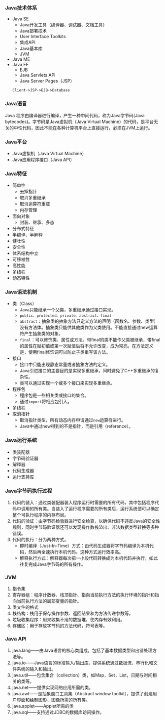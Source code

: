 ### Java技术体系

- Java SE
	- Java开发工具（编译器、调试器、文档工具）
	- Java部署技术
	- User Interface Toolkits
	- 集成API
	- Java基本库
	- JVM 
- Java ME
- Java EE
	- EJB
	- Java Servlets API
	- Java Server Pages（JSP）
	```sequence
	Client->JSP->EJB->Database
	```

### Java语言
Java 程序由编译器进行编译，产生一种中间代码，称为Java字节码(Java bytecodes)。字节码是Java虚拟机（Java Virtual Machine）的代码，是平台无关的中性代码，因此不能在各种计算机平台上直接运行，必须在JVM上运行。
### Java平台
- Java虚拟机（Java Virtual Machine）
- Java应用程序接口（Java API）
### Java特征
- 简单性
	- 去掉指针
	- 取消多重继承
	- 取消运算符重载
	- 内存管理
- 面向对象
	- 封装、继承、多态
- 分布式特征
- 半编译、半解释
- 健壮性
- 安全性
- 体系结构中立
- 可移植性
- 高性能
- 多线程
- 动态特性

### Java语法机制
- 类（Class）
	- Java只能继承一个父类，多重继承通过接口实现。
	- `public、protected、private、abstract、final`
	- `abstract`：抽象类的抽象方法只定义方法的声明（函数名、参数、类型）没有方法体。抽象类只能供其他类作为父类使用。不能直接通过new运算符产生抽象类的对象。
	- `final`：可以修饰类、属性或方法。带final的类不能作父类被继承，带final的属性在赋初值或第一次赋值后将不允许改变，成为常亮。在方法定义是，使用final修饰词可以防止子类重写该方法。
- 接口
	- 接口中只能出现静态常量或者抽象方法的定义。
	- Java引进接口的主要目的是实现多重继承，同时避免了C++多重继承的复杂性。
	- 类可以通过实现一个或多个接口来实现多重继承。
- 程序包
	- 程序包是一些相关类或接口的集合。
	- 通过`import`将相应包引入。
- 多线程
- 取消指针
	- 取消指针类型，所有动态内存申请通过`new`运算符进行。
	- Java中通过new得到的不是指针，而是引用（reference）。

### Java运行系统
- 类装配器
- 字节码验证器
- 解释器
- 代码生成器
- 运行支持库

### Java字节码执行过程
1. 代码的装入：通过类装配器装入程序运行时需要的所有代码，其中包括程序代码中调用的所有类。当装入了运行程序需要的所有类后，运行系统便可以确定整个可执行程序的内存布局。
2. 代码的验证：由字节码检验器进行安全检查，以确保代码不违反Java的安全性规则，同时字节码验证器还可以发现操作数栈溢出、非法数据类型转换等多种错误。
3. 代码的执行：分为两种方式。
	- 即时编译（Just-In-Time）方式：由代码生成器将字节码编译为本机代码，然后再全速执行本机代码。这种方式运行效率高。
	- 解释执行方式：解释器每次把一小段代码转换成为本机代码并执行，如此往复完成Java字节码的所有操作。

### JVM

1. 指令集
2. 寄存器组：程序计数器、栈顶指针、指向当前执行方法的执行环境的指针和指向当前执行方法的局部变量的指针。
3. 类文件的格式
4. 栈结构：栈用于保存操作参数、返回结果和为方法传递参数等。
5. 垃圾收集程序：用来收集不用的数据堆，使内存有效利用。
6. 存储区：用于存放字节码的方法代码，符号表等。

### Java API
1. java.lang——由Java语言的核心类组成，包括了基本数据类型和出错处理方法等。
2. java.io——Java语言的标准输入/输出库，提供系统通过数据流、串行化和文件系统的输入和输出。
3. java.util——包含集合（collection）类，如Map，Set，List，日期与时间相关的类等。
4. java.net——提供实现网络应用所需的类。
5. java.awt——是抽象窗口工具集（Abstract window toolkit），提供了创建用户界面和绘制图形、图像所需的所有类。
6. java.applet——Applet所需的类
7. java.sql——支持通过JDBC的数据库访问操作。